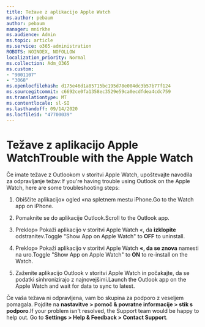 ```yaml
---
title: Težave z aplikacijo Apple Watch
ms.author: pebaum
author: pebaum
manager: mnirkhe
ms.audience: Admin
ms.topic: article
ms.service: o365-administration
ROBOTS: NOINDEX, NOFOLLOW
localization_priority: Normal
ms.collection: Adm_O365
ms.custom:
- "9001107"
- "3068"
ms.openlocfilehash: d175e46d1a85715bc195d78e004dc3b57b77f124
ms.sourcegitcommit: c6692ce0fa1358ec3529e59ca0ecdfdea4cdc759
ms.translationtype: MT
ms.contentlocale: sl-SI
ms.lasthandoff: 09/14/2020
ms.locfileid: "47700039"
---
```

# <a name="trouble-with-the-apple-watch"></a><span data-ttu-id="81336-102">Težave z aplikacijo Apple Watch</span><span class="sxs-lookup"><span data-stu-id="81336-102">Trouble with the Apple Watch</span></span>

<span data-ttu-id="81336-103">Če imate težave z Outlookom v storitvi Apple Watch, upoštevajte navodila za odpravljanje težav:</span><span class="sxs-lookup"><span data-stu-id="81336-103">If you're having trouble using Outlook on the Apple Watch, here are some troubleshooting steps:</span></span> 

1. <span data-ttu-id="81336-104">Obiščite aplikacijo» ogled «na spletnem mestu iPhone.</span><span class="sxs-lookup"><span data-stu-id="81336-104">Go to the Watch app on iPhone.</span></span>

2. <span data-ttu-id="81336-105">Pomaknite se do aplikacije Outlook.</span><span class="sxs-lookup"><span data-stu-id="81336-105">Scroll to the Outlook app.</span></span>

3. <span data-ttu-id="81336-106">Preklop» Pokaži aplikacijo v storitvi Apple Watch «, da **izklopite** odstranitev.</span><span class="sxs-lookup"><span data-stu-id="81336-106">Toggle "Show App on Apple Watch" to **OFF** to uninstall.</span></span>

4. <span data-ttu-id="81336-107">Preklop» Pokaži aplikacijo v storitvi Apple Watch **«, da se znova** namesti na uro.</span><span class="sxs-lookup"><span data-stu-id="81336-107">Toggle "Show App on Apple Watch" to **ON** to re-install on the Watch.</span></span>

5. <span data-ttu-id="81336-108">Zaženite aplikacijo Outlook v storitvi Apple Watch in počakajte, da se podatki sinhronizirajo z najnovejšimi.</span><span class="sxs-lookup"><span data-stu-id="81336-108">Launch the Outlook app on the Apple Watch and wait for data to sync to latest.</span></span> 

<span data-ttu-id="81336-109">Če vaša težava ni odpravljena, vam bo skupina za podporo z veseljem pomagala. Pojdite na **nastavitve > pomoč & povratne informacije > stik s podporo**.</span><span class="sxs-lookup"><span data-stu-id="81336-109">If your problem isn't resolved, the Support team would be happy to help out. Go to **Settings > Help & Feedback > Contact Support**.</span></span> 